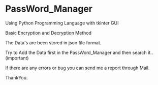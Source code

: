 # PassWord_Manager
Using Python Programming Language with tkinter GUI 

Basic Encryption and Decryption Method

The Data's are been stored in json file format.

Try to Add the Data first in the PassWord_Manager and then search it.. (important)

If there are any errors or bug you can send me a report through Mail.

ThankYou.
